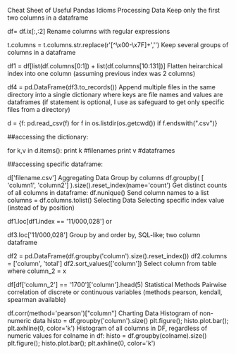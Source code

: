 Cheat Sheet of Useful Pandas Idioms
Processing Data
Keep only the first two columns in a dataframe

df= df.ix[:,:2]
Rename columns with regular expressions

t.columns = t.columns.str.replace(r'[^\x00-\x7F]+','')
Keep several groups of columns in a dataframe

df1 = df[list(df.columns[0:1]) + list(df.columns[10:131])]
Flatten heirarchical index into one column (assuming previous index was 2 columns)

df4 = pd.DataFrame(df3.to_records())
Append multiple files in the same directory into a single dictionary where keys are file names and values are dataframes (if statement is optional, I use as safeguard to get only specific files from a directory)

d = {f: pd.read_csv(f) for f in os.listdir(os.getcwd()) if f.endswith(".csv")}

##accessing the dictionary:

for k,v in d.items():
    print k #filenames
    print v #dataframes

##accessing specific dataframe: 

d['filename.csv']
Aggregating Data
Group by columns
df.groupby( [ 'column1', 'column2'] ).size().reset_index(name='count')
Get distinct counts of all columns in dataframe:
df.nunique()
Send column names to a list
columns = df.columns.tolist()
Selecting Data
Selecting specific index value (instead of by position)

df1.loc[df1.index == '11/000,028']
or

df3.loc['11/000,028']
Group by and order by, SQL-like; two column dataframe

df2 = pd.DataFrame(df.groupby('column').size().reset_index())
df2.columns = ['column', 'total']
df2.sort_values(['column'])
Select column from table where column_2 = x

df[df['column_2'] == '1700']['column'].head(5)
Statistical Methods
Pairwise correlation of discrete or continuous variables (methods pearson, kendall, spearman available)

df.corr(method='pearson')["column"]
Charting Data
Histogram of non-numeric data
histo = df.groupby('column').size()
plt.figure();
histo.plot.bar(); plt.axhline(0, color='k')
Histogram of all columns in DF, regardless of numeric values
for colname in df: 
    histo = df.groupby(colname).size()
    plt.figure();
    histo.plot.bar(); plt.axhline(0, color='k')
